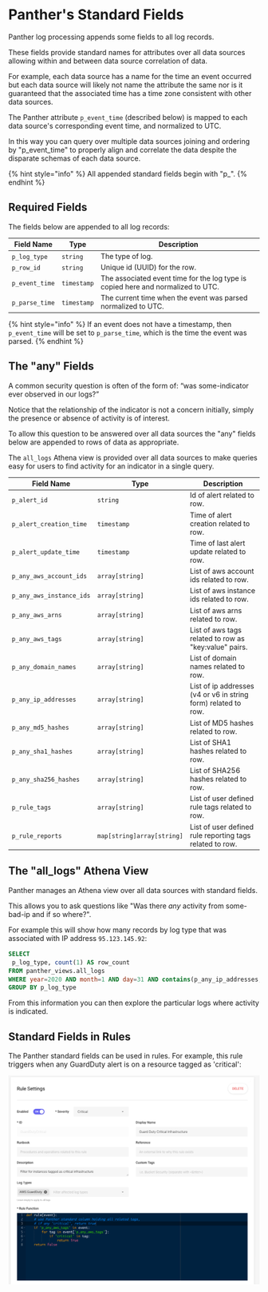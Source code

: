 # Panther's Standard Fields

Panther log processing appends some fields to all log records.

These fields provide standard names for attributes over all data sources allowing within and between data source correlation of data.

For example, each data source has a name for the time an event occurred but each data source will likely not name the attribute the same nor is it guaranteed that the associated time has a time zone consistent with other data sources.

The Panther attribute `p_event_time` (described below) is mapped to each data source's corresponding event time, and normalized to UTC.

In this way you can query over multiple data sources joining and ordering by "p_event_time" to properly align and correlate the data despite the disparate schemas of each data source.

{% hint style="info" %}
All appended standard fields begin with "p\_".
{% endhint %}

## Required Fields

The fields below are appended to all log records:

| Field Name   | Type      | Description                                                                      |
| ------------ | --------- | -------------------------------------------------------------------------------- |
| `p_log_type`   | `string`    | The type of log.                                                                 |
| `p_row_id`     | `string`    | Unique id (UUID) for the row.                                                    |
| `p_event_time` | `timestamp` | The associated event time for the log type is copied here and normalized to UTC. |
| `p_parse_time` | `timestamp` | The current time when the event was parsed normalized to UTC.                    |

{% hint style="info" %}
If an event does not have a timestamp, then `p_event_time` will be set to `p_parse_time`, which is the time the event was parsed.
{% endhint %}

## The "any" Fields

A common security question is often of the form of: “was some-indicator ever observed in our logs?”

Notice that the relationship of the indicator is not a concern initially, simply the presence or absence of activity is of interest.

To allow this question to be answered over all data sources the "any" fields below are appended to rows of data as appropriate.

The `all_logs` Athena view is provided over all data sources to make queries easy for users to find activity for an indicator in a single query.

| Field Name               | Type             | Description                                                    |
| ------------------------ | ---------------- | -------------------------------------------------------------- |
| `p_alert_id`             | `string`         | Id of alert related to row.                                    |
| `p_alert_creation_time`  | `timestamp`      | Time of alert creation related to row.                         |
| `p_alert_update_time`    | `timestamp`      | Time of last alert update related to row.                      |
| `p_any_aws_account_ids`  | `array[string]`  | List of aws account ids related to row.                        |
| `p_any_aws_instance_ids` | `array[string]`  | List of aws instance ids related to row.                       |
| `p_any_aws_arns`         | `array[string]`  | List of aws arns related to row.                               |
| `p_any_aws_tags`         | `array[string]`  | List of aws tags related to row as "key:value" pairs.          |
| `p_any_domain_names`     | `array[string]`  | List of domain names related to row.                           |
| `p_any_ip_addresses`     | `array[string]`  | List of ip addresses (v4 or v6 in string form) related to row. |
| `p_any_md5_hashes`       | `array[string]`  | List of MD5 hashes related to row.                             |
| `p_any_sha1_hashes`      | `array[string]`  | List of SHA1 hashes related to row.                            |
| `p_any_sha256_hashes`    | `array[string]`  | List of SHA256 hashes related to row.                          |
| `p_rule_tags`            | `array[string]`  | List of user defined rule tags related to row.                 |
| `p_rule_reports`         | `map[string]array[string]` | List of user defined rule reporting tags related to row.  |

## The "all_logs" Athena View

Panther manages an Athena view over all data sources with standard fields.

This allows you to ask questions like "Was there _any_ activity from some-bad-ip and if so where?".

For example this will show how many records by log type that was associated with IP address `95.123.145.92`:

```sql
SELECT
 p_log_type, count(1) AS row_count
FROM panther_views.all_logs
WHERE year=2020 AND month=1 AND day=31 AND contains(p_any_ip_addresses, '95.123.145.92')
GROUP BY p_log_type
```

From this information you can then explore the particular logs where activity is indicated.

## Standard Fields in Rules

The Panther standard fields can be used in rules. For example, this rule triggers when any
GuardDuty alert is on a resource tagged as 'critical':

![Example Panther Rule](../.gitbook/assets/PantherStandardFieldRule.png)
